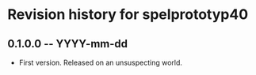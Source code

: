 # Revision history for spelprototyp40

## 0.1.0.0 -- YYYY-mm-dd

* First version. Released on an unsuspecting world.
